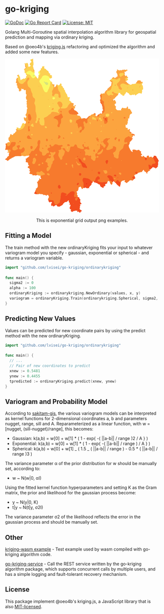 # go-kriging

[![GoDoc](https://godoc.org/github.com/lvisei/go-kriging?status.svg)](https://pkg.go.dev/github.com/lvisei/go-kriging)
[![Go Report Card](https://goreportcard.com/badge/github.com/lvisei/go-kriging)](https://goreportcard.com/report/github.com/lvisei/go-kriging)
[![License: MIT](https://img.shields.io/badge/License-MIT-yellow.svg)](https://opensource.org/licenses/MIT)

Golang Multi-Goroutine spatial interpolation algorithm library for geospatial prediction and mapping via ordinary kriging.

Based on @oeo4b's [kriging.js](https://github.com/oeo4b/kriging.js) refactoring and optimized the algorithm and added some new features.

<div align="center">
<img src="https://raw.githubusercontent.com/lvisei/go-kriging/main/docs/grid-exponential.png" width="600">
<p>This is exponential grid output png examples.</p>
</div>

## Fitting a Model

The train method with the new ordinaryKriging fits your input to whatever variogram model you specify - gaussian, exponential or spherical - and returns a variogram variable.

```go
import "github.com/lvisei/go-kriging/ordinarykriging"

func main() {
  sigma2 := 0
  alpha := 100
  ordinaryKriging := ordinarykriging.NewOrdinary(values, x, y)
  variogram = ordinaryKriging.Train(ordinarykriging.Spherical, sigma2, alpha)
}
```

## Predicting New Values

Values can be predicted for new coordinate pairs by using the predict method with the new ordinaryKriging.

```go
import "github.com/lvisei/go-kriging/ordinarykriging"

func main() {
  // ...
  // Pair of new coordinates to predict
  xnew := 0.5481
  ynew := 0.4455
  tpredicted := ordinaryKriging.predict(xnew, ynew)
}
```

## Variogram and Probability Model

According to [sakitam-gis](https://sakitam-gis.github.io/kriging.js/examples/world.html), the various variogram models can be interpreted as kernel functions for 2-dimensional coordinates a, b and parameters nugget, range, sill and A. Reparameterized as a linear function, with w = [nugget, (sill-nugget)/range], this becomes:

- Gaussian: k(a,b) = w[0] + w[1] \* ( 1 - exp{ -( ||a-b|| / range )2 / A } )
- Exponential: k(a,b) = w[0] + w[1] \* ( 1 - exp{ -( ||a-b|| / range ) / A } )
- Spherical: k(a,b) = w[0] + w[1] _ ( 1.5 _ ( ||a-b|| / range ) - 0.5 \* ( ||a-b|| / range )3 )

The variance parameter α of the prior distribution for w should be manually set, according to:

- w ~ N(w|0, αI)

Using the fitted kernel function hyperparameters and setting K as the Gram matrix, the prior and likelihood for the gaussian process become:

- y ~ N(y|0, K)
- t|y ~ N(t|y, σ2I)

The variance parameter σ2 of the likelihood reflects the error in the gaussian process and should be manually set.

## Other

[kriging-wasm example](https://github.com/lvisei/kriging-wasm) - Test example used by wasm compiled with go-kriging algorithm code.

[go-kriging-service](https://github.com/lvisei/go-kriging-service) - Call the REST service written by the go-kriging algorithm package, which supports concurrent calls by multiple users, and has a simple logging and fault-tolerant recovery mechanism.

## License

This package implement @oeo4b's kriging.js, a JavaScript library that is also [MIT-licensed](https://en.wikipedia.org/wiki/MIT_License).
